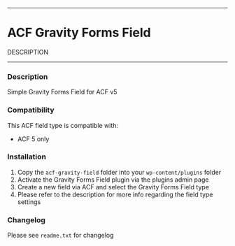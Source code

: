 -----------------------

# ACF Gravity Forms Field

DESCRIPTION

-----------------------

### Description

Simple Gravity Forms Field for ACF v5

### Compatibility

This ACF field type is compatible with:
* ACF 5 only

### Installation

1. Copy the `acf-gravity-field` folder into your `wp-content/plugins` folder
2. Activate the Gravity Forms Field plugin via the plugins admin page
3. Create a new field via ACF and select the Gravity Forms Field type
4. Please refer to the description for more info regarding the field type settings

### Changelog
Please see `readme.txt` for changelog
